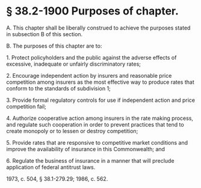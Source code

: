 # § 38.2-1900 Purposes of chapter.

<p>A. This chapter shall be liberally construed to achieve the purposes stated in subsection B of this section.</p><p>B. The purposes of this chapter are to:</p><p>1. Protect policyholders and the public against the adverse effects of excessive, inadequate or unfairly discriminatory rates;</p><p>2. Encourage independent action by insurers and reasonable price competition among insurers as the most effective way to produce rates that conform to the standards of subdivision 1;</p><p>3. Provide formal regulatory controls for use if independent action and price competition fail;</p><p>4. Authorize cooperative action among insurers in the rate making process, and regulate such cooperation in order to prevent practices that tend to create monopoly or to lessen or destroy competition;</p><p>5. Provide rates that are responsive to competitive market conditions and improve the availability of insurance in this Commonwealth; and</p><p>6. Regulate the business of insurance in a manner that will preclude application of federal antitrust laws.</p><p>1973, c. 504, § 38.1-279.29; 1986, c. 562.</p>